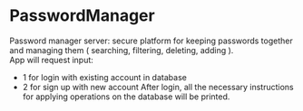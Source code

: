 # PasswordManager
Password manager server: secure platform for keeping passwords together and managing them ( searching, filtering, deleting, adding ).</br>
App will request input:</br> 
- 1 for login with existing account in database
- 2 for sign up with new account
After login, all the necessary instructions for applying operations on the database will be printed.
